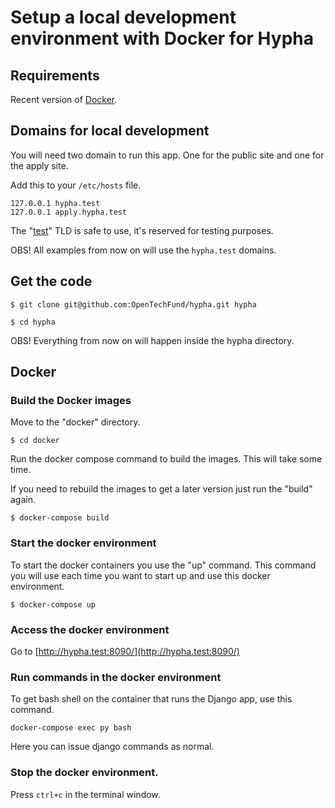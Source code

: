 # Setup a local development environment with Docker for Hypha


## Requirements

Recent version of [Docker](https://www.docker.com/get-started).


## Domains for local development

You will need two domain to run this app. One for the public site and one for the apply site.

Add this to your `/etc/hosts` file.

~~~~
127.0.0.1 hypha.test
127.0.0.1 apply.hypha.test
~~~~

The "[test](https://en.wikipedia.org/wiki/.test)" TLD is safe to use, it's reserved for testing purposes.

OBS! All examples from now on will use the `hypha.test` domains.


## Get the code

~~~~
$ git clone git@github.com:OpenTechFund/hypha.git hypha

$ cd hypha
~~~~

OBS! Everything from now on will happen inside the hypha directory.


## Docker

### Build the Docker images

Move to the "docker" directory.

~~~~
$ cd docker
~~~~

Run the docker compose command to build the images. This will take some time.

If you need to rebuild the images to get a later version just run the "build" again.

~~~~
$ docker-compose build
~~~~


### Start the docker environment

To start the docker containers you use the "up" command. This command you will use each time you want to start up and use this docker environment.

~~~~
$ docker-compose up
~~~~


### Access the docker environment

Go to [http://hypha.test:8090/](http://hypha.test:8090/)


### Run commands in  the docker environment

To get bash shell on the container that runs the Django app, use this command.

~~~~
docker-compose exec py bash
~~~~

Here you can issue django commands as normal.


### Stop the docker environment.

Press `ctrl+c` in the terminal window.
